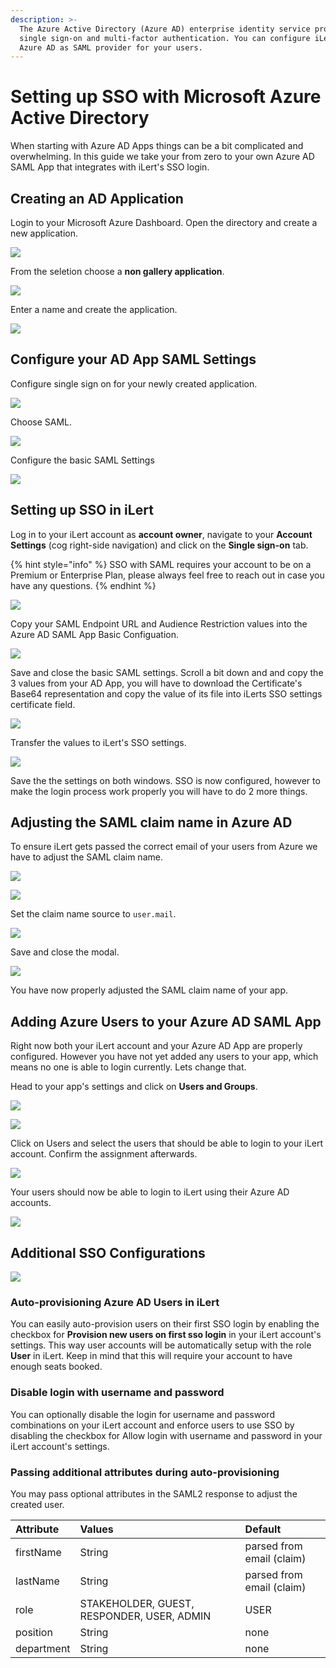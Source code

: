 ```yaml
---
description: >-
  The Azure Active Directory (Azure AD) enterprise identity service provides
  single sign-on and multi-factor authentication. You can configure iLert to use
  Azure AD as SAML provider for your users.
---
```


# Setting up SSO with Microsoft Azure Active Directory

When starting with Azure AD Apps things can be a bit complicated and overwhelming. In this guide we take your from zero to your own Azure AD SAML App that integrates with iLert's SSO login.

## Creating an AD Application

Login to your Microsoft Azure Dashboard. Open the directory and create a new application.

![](../.gitbook/assets/meet_google_com_is_sharing_your_screen__and_add_your_own_application_-_microsoft_azure.png)

From the seletion choose a **non gallery application**.

![](../.gitbook/assets/add_your_own_application_-_microsoft_azure.png)

Enter a name and create the application.

![](../.gitbook/assets/add_your_own_application_-_microsoft_azure-1-.png)

## Configure your AD App SAML Settings

Configure single sign on for your newly created application.

![](../.gitbook/assets/ilert_sso___overview_-_microsoft_azure.png)

Choose SAML.

![](../.gitbook/assets/ilert_sso___single_sign-on_-_microsoft_azure.png)

Configure the basic SAML Settings

![](../.gitbook/assets/ilert_sso___single_sign-on_-_microsoft_azure-1-.png)

## Setting up SSO in iLert

Log in to your iLert account as **account owner**, navigate to your **Account Settings** \(cog right-side navigation\) and click on the **Single sign-on** tab.

{% hint style="info" %}
SSO with SAML requires your account to be on a Premium or Enterprise Plan, please always feel free to reach out in case you have any questions.
{% endhint %}

![](../.gitbook/assets/ilert.png)

Copy your SAML Endpoint URL and Audience Restriction values into the Azure AD SAML App Basic Configuation.

![](../.gitbook/assets/basic_saml_configuration_-_microsoft_azure.png)

Save and close the basic SAML settings. Scroll a bit down and and copy the 3 values from your AD App, you will have to download the Certificate's Base64 representation and copy the value of its file into iLerts SSO settings certificate field.

![](../.gitbook/assets/ilert_sso___single_sign-on_-_microsoft_azure-2-.png)

Transfer the values to iLert's SSO settings.

![](../.gitbook/assets/ilert-1-.png)

Save the the settings on both windows. SSO is now configured, however to make the login process work properly you will have to do 2 more things.

## Adjusting the SAML claim name in Azure AD

To ensure iLert gets passed the correct email of your users from Azure we have to adjust the SAML claim name.

![](../.gitbook/assets/ilert_sso___single_sign-on_-_microsoft_azure-copy.png)

![](../.gitbook/assets/user_attributes___claims_-_microsoft_azure.png)

Set the claim name source to `user.mail`.

![](../.gitbook/assets/manage_claim_-_microsoft_azure.png)

Save and close the modal.

![](../.gitbook/assets/ilert_sso___single_sign-on_-_microsoft_azure-1-copy.png)

You have now properly adjusted the SAML claim name of your app.

## Adding Azure Users to your Azure AD SAML App

Right now both your iLert account and your Azure AD App are properly configured. However you have not yet added any users to your app, which means no one is able to login currently. Lets change that.

Head to your app's settings and click on **Users and Groups**.

![](../.gitbook/assets/ilert_sso___users_and_groups_-_microsoft_azure.png)

![](../.gitbook/assets/users_-_microsoft_azure.png)

Click on Users and select the users that should be able to login to your iLert account. Confirm the assignment afterwards.

![](../.gitbook/assets/add_assignment_-_microsoft_azure.png)

Your users should now be able to login to iLert using their Azure AD accounts.

![](../.gitbook/assets/screenshot-2020-06-17-at-13.55.33.png)

## Additional SSO Configurations

![](../.gitbook/assets/screenshot-2020-06-17-at-13.58.03.png)

### Auto-provisioning Azure AD Users in iLert

You can easily auto-provision users on their first SSO login by enabling the checkbox for **Provision new users on first sso login** in your iLert account's settings. This way user accounts will be automatically setup with the role **User** in iLert. Keep in mind that this will require your account to have enough seats booked.

### Disable login with username and password

You can optionally disable the login for username and password combinations on your iLert account and enforce users to use SSO by disabling the checkbox for Allow login with username and password in your iLert account's settings.

### Passing additional attributes during auto-provisioning

You may pass optional attributes in the SAML2 response to adjust the created user.

| Attribute | Values | Default |
| :--- | :--- | :--- |
| firstName | String | parsed from email \(claim\) |
| lastName | String | parsed from email \(claim\) |
| role | STAKEHOLDER, GUEST, RESPONDER, USER, ADMIN | USER |
| position | String | none |
| department | String | none |



